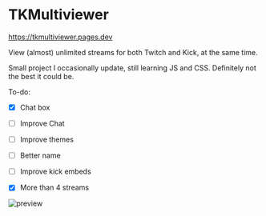 # TKMultiviewer
https://tkmultiviewer.pages.dev

View (almost) unlimited streams for both Twitch and Kick, at the same time.

Small project I occasionally update, still learning JS and CSS. Definitely not the best it could be.

To-do:
- [x] Chat box
- [ ] Improve Chat
- [ ] Improve themes
- [ ] Better name
- [ ] Improve kick embeds
- [x] More than 4 streams



![preview](https://github.com/user-attachments/assets/3109c714-6edf-42d6-98fd-587b905cf35b)
